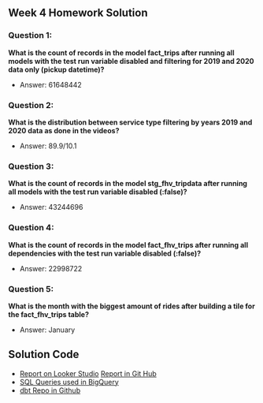 ## Week 4 Homework Solution
### Question 1: 

**What is the count of records in the model fact_trips after running all models with the test run variable disabled and filtering for 2019 and 2020 data only (pickup datetime)?** 

- Answer: 61648442


### Question 2: 

**What is the distribution between service type filtering by years 2019 and 2020 data as done in the videos?**

- Answer: 89.9/10.1


### Question 3: 

**What is the count of records in the model stg_fhv_tripdata after running all models with the test run variable disabled (:false)?**  

- Answer: 43244696


### Question 4: 

**What is the count of records in the model fact_fhv_trips after running all dependencies with the test run variable disabled (:false)?**  

- Answer: 22998722

### Question 5: 

**What is the month with the biggest amount of rides after building a tile for the fact_fhv_trips table?**

- Answer: January

## Solution Code
* [Report on Looker Studio](https://lookerstudio.google.com/s/tOiJl_aoyp0)  [Report in Git Hub](Week4_hw_report.pdf)
* [SQL Queries used in BigQuery](BQ_sql_queries.sql)
* [dbt Repo in Github](https://github.com/sanyassyed/ny_taxi_rides_zoomcamp) 
